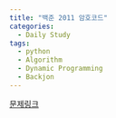 ```yaml
---
title: "백준 2011 암호코드"
categories:
  - Daily Study
tags:
  - python
  - Algorithm
  - Dynamic Programming
  - Backjon
---
```



[문제링크](https://www.acmicpc.net/problem/2011)


<script src=https://gist.github.com/c79294cde94e8d1efa83b93e5743d1a4.js></script>